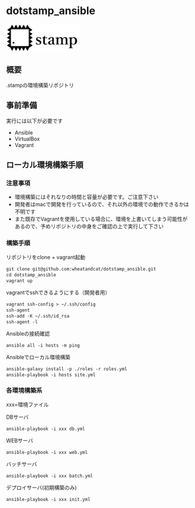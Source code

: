 # dotstamp_ansible

<img src="https://raw.githubusercontent.com/wheatandcat/dotstamp_client/master/dist/images/common/about.png" data-canonical-src="https://raw.githubusercontent.com/wheatandcat/dotstamp_client/master/dist/images/common/about.png" width="200" />

## 概要
.stampの環境構築リポジトリ
## 事前準備
実行には以下が必要です
* Ansible
* VirtualBox
* Vagrant
## ローカル環境構築手順  
### 注意事項  
* 環境構築にはそれなりの時間と容量が必要です。ご注意下さい 
* 開発者はmacで開発を行っているので、それ以外の環境での動作できるかは不明です
* また既存でVagrantを使用している場合に、環境を上書いてしまう可能性があるので、予めリポジトリの中身をご確認の上で実行して下さい
### 構築手順
リポジトリをclone + vagrant起動
```
git clone git@github.com:wheatandcat/dotstamp_ansible.git
cd dotstamp_ansible
vagrant up
```
vagrantでsshできるようにする（開発者用）
```
vagrant ssh-config > ~/.ssh/config
ssh-agent
ssh-add -K ~/.ssh/id_rsa
ssh-agent -l
```
Ansibleの接続確認
```
ansible all -i hosts -m ping
```
Ansibleでローカル環境構築
```
ansible-galaxy install -p ./roles -r roles.yml
ansible-playbook -i hosts site.yml
```
### 各環境構築系
xxx=環境ファイル

DBサーバ
```
ansible-playbook -i xxx db.yml
```
WEBサーバ
```
ansible-playbook -i xxx web.yml
```
バッチサーバ
```
ansible-playbook -i xxx batch.yml
```
デプロイサーバ(初期構築のみ)
```
ansible-playbook -i xxx init.yml
```
